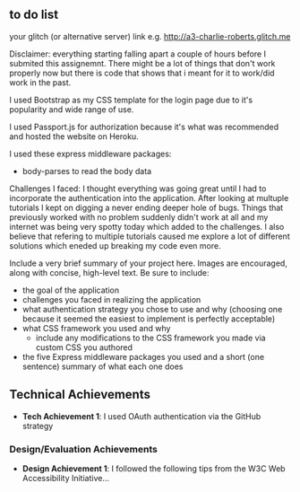 

## to do list 

your glitch (or alternative server) link e.g. http://a3-charlie-roberts.glitch.me

Disclaimer: everything starting falling apart a couple of hours before I submited this assignemnt. There might be a lot of things that don't work properly now but there is code that shows that i meant for it to work/did work in the past. 

I used Bootstrap as my CSS template for the login page due to it's popularity and wide range of use. 

I used Passport.js for authorization because it's what was recommended and hosted the website on Heroku. 

I used these express middleware packages:
- body-parses to read the body data 

Challenges I faced:
I thought everything was going great until I had to incorporate the authentication into the application. After looking at multuple tutorials I kept on digging a never ending deeper hole of bugs. Things that previously worked with no problem suddenly didn't work at all and my internet was being very spotty today which added to the challenges. I also believe that refering to multiple tutorials caused me explore a lot of different solutions which eneded up breaking my code even more. 

Include a very brief summary of your project here. Images are encouraged, along with concise, high-level text. Be sure to include:

- the goal of the application
- challenges you faced in realizing the application
- what authentication strategy you chose to use and why (choosing one because it seemed the easiest to implement is perfectly acceptable)
- what CSS framework you used and why
  - include any modifications to the CSS framework you made via custom CSS you authored
- the five Express middleware packages you used and a short (one sentence) summary of what each one does

## Technical Achievements
- **Tech Achievement 1**: I used OAuth authentication via the GitHub strategy

### Design/Evaluation Achievements
- **Design Achievement 1**: I followed the following tips from the W3C Web Accessibility Initiative...

